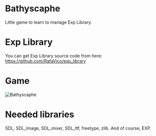 # Bathyscaphe
Little game to learn to manage Exp Library.

# Exp Library
You can get Exp Library source code from here: https://github.com/RafaVico/exp_library

# Game

<img src="https://img.itch.zone/aW1nLzIyNzQwNTYucG5n/original/xTrQU4.png" alt="Bathyscaphe">

# Needed libraries

SDL, SDL_Image, SDL_mixer, SDL_ttf, freetype, zlib. And of course, EXP.
